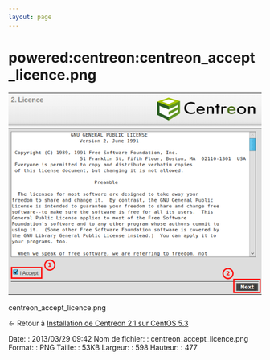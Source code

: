 ```yaml
---
layout: page
---
```


powered:centreon:centreon\_accept\_licence.png
==============================================

[![centreon\_accept\_licence.png](../../../assets/media/powered/centreon/centreon_accept_licence.png@cache=&w=598&h=477 "centreon_accept_licence.png")](../../../assets/media/powered/centreon/centreon_accept_licence.png@cache= "Afficher le fichier original")

centreon\_accept\_licence.png

← Retour à [Installation de Centreon 2.1 sur CentOS
5.3](../../../centreon/centreon-centos-install.html "centreon:centreon-centos-install")

Date:
:   2013/03/29 09:42
Nom de fichier:
:   centreon\_accept\_licence.png
Format:
:   PNG
Taille:
:   53KB
Largeur:
:   598
Hauteur:
:   477

